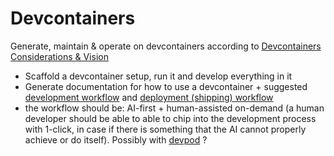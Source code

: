 # Devcontainers

Generate, maintain & operate on devcontainers according to [Devcontainers Considerations & Vision](/product/development/considerations/devcontainers-considerations)

- Scaffold a devcontainer setup, run it and develop everything in it
- Generate documentation for how to use a devcontainer + suggested [development workflow](/product/development/considerations/devcontainers-considerations/development-workflow) and [deployment (shipping) workflow](/product/development/considerations/devcontainers-considerations/deployment#deployment-shipping-workflow)
- the workflow should be: AI-first + human-assisted on-demand (a human developer should be able to able to chip into the development process with 1-click, in case if there is something that the AI cannot properly achieve or do itself). Possibly with [devpod](/product/development/considerations/devcontainers-considerations#devpod) ?
